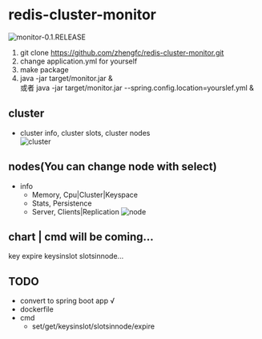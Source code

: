 # redis-cluster-monitor
![monitor-0.1.RELEASE](https://travis-ci.org/zhengfc/redis-cluster-monitor.svg?branch=spring-boot)

  1. git clone https://github.com/zhengfc/redis-cluster-monitor.git 
  2. change application.yml for yourself
  3. make package
  4. java -jar target/monitor.jar &  
     或者 java -jar target/monitor.jar --spring.config.location=yourslef.yml &

## cluster
  * cluster info, cluster slots, cluster nodes  
![cluster](./doc/img/clusterinfo.png) 

## nodes(You can change node with select)
  * info  
    * Memory, Cpu|Cluster|Keyspace
    * Stats, Persistence
    * Server, Clients|Replication
![node](./doc/img/nodeinfo.png)

## chart | cmd will be coming...
key expire keysinslot slotsinnode...

## TODO
* convert to spring boot app √
* dockerfile
* cmd
  * set/get/keysinslot/slotsinnode/expire
